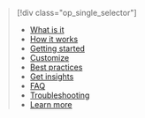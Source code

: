 > [!div class="op_single_selector"]
> 
> * [What is it](../articles/active-directory/active-directory-passwords.md)
> * [How it works](../articles/active-directory/active-directory-passwords-how-it-works.md)
> * [Getting started](../articles/active-directory/active-directory-passwords-getting-started.md)
> * [Customize](../articles/active-directory/active-directory-passwords-customize.md)
> * [Best practices](../articles/active-directory/active-directory-passwords-best-practices.md)
> * [Get insights](../articles/active-directory/active-directory-passwords-get-insights.md)
> * [FAQ](../articles/active-directory/active-directory-passwords-faq.md)
> * [Troubleshooting](../articles/active-directory/active-directory-passwords-troubleshoot.md)
> * [Learn more](../articles/active-directory/active-directory-passwords-learn-more.md)
> 
> 

